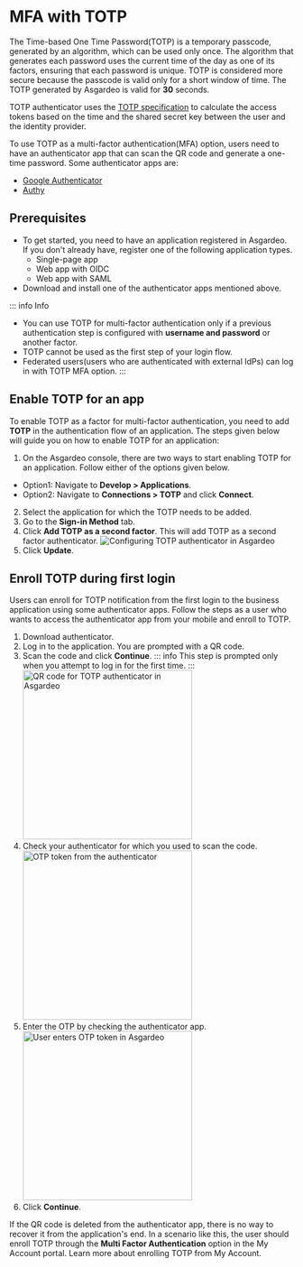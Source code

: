 # MFA with TOTP

The Time-based One Time Password(TOTP) is a temporary passcode, generated by an algorithm, which can be used only once. The algorithm that generates each password uses the current time of the day as one of its factors, ensuring that each password is unique.
TOTP is considered more secure because the passcode is valid only for a short window of time. The TOTP generated by Asgardeo is valid for **30** seconds.

TOTP authenticator uses the [TOTP specification](https://datatracker.ietf.org/doc/html/rfc6238) to calculate the access tokens based on the time and the shared secret key between the user and the identity provider.

To use TOTP as a multi-factor authentication(MFA) option, users need to have an authenticator app that can scan the QR code and generate a one-time password. Some authenticator apps are:
- [Google Authenticator](https://play.google.com/store/apps/details?id=com.google.android.apps.authenticator2)
- [Authy](https://play.google.com/store/apps/details?id=com.authy.authy)

## Prerequisites
-   To get started, you need to have an application registered in Asgardeo. If you don't already have, register one of the following application types.
    -   <a :href="$withBase('/guides/applications/register-single-page-app/')">Single-page app</a>
    -   <a :href="$withBase('/guides/applications/register-oidc-web-app/')">Web app with OIDC</a>
    -   <a :href="$withBase('/guides/applications/register-saml-web-app/')">Web app with SAML</a>
-   Download and install one of the authenticator apps mentioned above.

::: info Info
 - You can use TOTP for multi-factor authentication only if a previous authentication step is configured with **username and password** or another factor.   
 - TOTP cannot be used as the first step of your login flow.
 - Federated users(users who are authenticated with external IdPs) can log in with TOTP MFA option.
:::


## Enable TOTP for an app
To enable TOTP as a factor for multi-factor authentication, you need to add **TOTP** in the authentication flow of an application. The steps given below will guide you on how to enable TOTP for an application:
1. On the Asgardeo console, there are two ways to start enabling TOTP for an application. Follow either of the options given below.
 - Option1: Navigate to **Develop > Applications**.
 - Option2: Navigate to **Connections > TOTP** and click **Connect**.
2. Select the application for which the TOTP needs to be added.
3. Go to the **Sign-in Method** tab.
4. Click **Add TOTP as a second factor**. This will add TOTP as a second factor authenticator.
    <img :src="$withBase('/assets/img/guides/mfa/totp/add-totp-authenticator.png')" alt="Configuring TOTP authenticator in Asgardeo">
5. Click **Update**.

## Enroll TOTP during first login 
Users can enroll for TOTP notification from the first login to the business application using some authenticator apps. Follow the steps as a user who wants to access the authenticator app from your mobile and enroll to TOTP.
1. Download authenticator.
2. Log in to the application. You are prompted with a QR code.
3. Scan the code and click **Continue**. 
    ::: info
        This step is prompted only when you attempt to log in for the first time.
    :::
    <img :src="$withBase('/assets/img/guides/mfa/totp/scan-qr-code-totp.png')" alt="QR code for TOTP authenticator in Asgardeo" width="300">
4. Check your authenticator for which you used to scan the code.
    <img :src="$withBase('/assets/img/guides/mfa/totp/google-authenticator.png')" alt="OTP token from the authenticator" width="300">
5. Enter the OTP by checking the authenticator app.
    <img :src="$withBase('/assets/img/guides/mfa/totp/enter-otp-token.png')" alt="User enters OTP token in Asgardeo" width="300">
6. Click **Continue**.

If the QR code is deleted from the authenticator app, there is no way to recover it from the application's end. In a scenario like this, the user should enroll TOTP through the <b>Multi Factor Authentication</b> option in the My Account portal. Learn more about <a :href="$withBase('/guides/user-self-service/enable-totp/')">enrolling TOTP from My Account</a>.